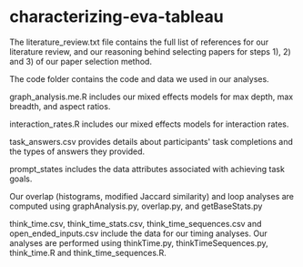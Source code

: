 # characterizing-eva-tableau

The literature\_review.txt file contains the full list of references for our literature review, and our reasoning behind selecting papers for steps 1), 2) and 3) of our paper selection method.

The code folder contains the code and data we used in our analyses.

graph\_analysis.me.R includes our mixed effects models for max depth, max breadth, and aspect ratios.

interaction\_rates.R includes our mixed effects models for interaction rates.

task\_answers.csv provides details about participants' task completions and the types of answers they provided.

prompt\_states includes the data attributes associated with achieving task goals.

Our overlap (histograms, modified Jaccard similarity) and loop analyses are computed using graphAnalysis.py, overlap.py, and getBaseStats.py

think\_time.csv, think\_time\_stats.csv, think\_time\_sequences.csv and open\_ended\_inputs.csv include the data for our timing analyses.
Our analyses are performed using thinkTime.py, thinkTimeSequences.py, think\_time.R and think\_time\_sequences.R.
